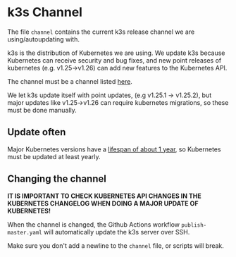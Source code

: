 # k3s Channel

The file `channel` contains the current k3s release channel we are using/autoupdating with.

k3s is the distribution of Kubernetes we are using. We update k3s because Kubernetes can receive security and bug fixes, 
and new point releases of kubernetes (e.g. v1.25->v1.26) can add new features to the Kubernetes API.

The channel must be a channel listed [here](https://update.k3s.io/v1-release/channels).

We let k3s update itself with point updates, (e.g v1.25.1 -> v1.25.2), 
but major updates like v1.25->v1.26 can require kubernetes migrations, so these must be done manually.

## Update often
Major Kubernetes versions have a [lifespan of about 1 year](https://kubernetes.io/releases/patch-releases), so Kubernetes must be updated at least yearly.

## Changing the channel
**IT IS IMPORTANT TO CHECK KUBERNETES API CHANGES IN THE KUBERNETES CHANGELOG WHEN DOING A MAJOR UPDATE OF KUBERNETES!**

When the channel is changed, the Github Actions workflow `publish-master.yaml` will automatically update the k3s server over SSH.

Make sure you don't add a newline to the `channel` file, or scripts will break.
